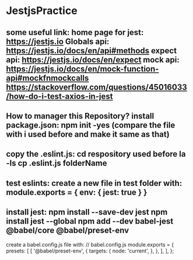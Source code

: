 # JestjsPractice
some useful link:
home page for jest: https://jestjs.io
Globals api: https://jestjs.io/docs/en/api#methods
expect api: https://jestjs.io/docs/en/expect
mock api: https://jestjs.io/docs/en/mock-function-api#mockfnmockcalls
https://stackoverflow.com/questions/45016033/how-do-i-test-axios-in-jest
----------------------------------------------
How to manager this Repository?
install package.json: npm init  -yes  (compare the file with i used before and make it same as that)
-------
copy the .eslint.js: cd respository used before 
                     la -ls
                     cp .eslint.js folderName
-------
test eslints: create a new file in test folder with:
module.exports = {
    env: {
        jest: true
    }
}
-------
install jest: npm install --save-dev jest
              npm install jest --global
              npm add --dev babel-jest @babel/core @babel/preset-env
---
create a babel.config.js file with:
// babel.config.js
module.exports = {
  presets: [
    [
      '@babel/preset-env',
      {
        targets: {
          node: 'current',
        },
      },
    ],
  ],
};

